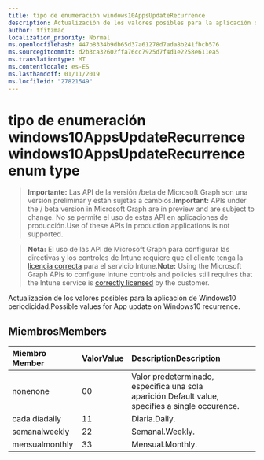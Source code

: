 ```yaml
---
title: tipo de enumeración windows10AppsUpdateRecurrence
description: Actualización de los valores posibles para la aplicación de Windows10 periodicidad.
author: tfitzmac
localization_priority: Normal
ms.openlocfilehash: 447b8334b9db65d37a61278d7ada8b241fbcb576
ms.sourcegitcommit: d2b3ca32602ffa76cc7925d7f4d1e2258e611ea5
ms.translationtype: MT
ms.contentlocale: es-ES
ms.lasthandoff: 01/11/2019
ms.locfileid: "27821549"
---
```

# <a name="windows10appsupdaterecurrence-enum-type"></a><span data-ttu-id="f9690-103">tipo de enumeración windows10AppsUpdateRecurrence</span><span class="sxs-lookup"><span data-stu-id="f9690-103">windows10AppsUpdateRecurrence enum type</span></span>

> <span data-ttu-id="f9690-104">**Importante:** Las API de la versión /beta de Microsoft Graph son una versión preliminar y están sujetas a cambios.</span><span class="sxs-lookup"><span data-stu-id="f9690-104">**Important:** APIs under the / beta version in Microsoft Graph are in preview and are subject to change.</span></span> <span data-ttu-id="f9690-105">No se permite el uso de estas API en aplicaciones de producción.</span><span class="sxs-lookup"><span data-stu-id="f9690-105">Use of these APIs in production applications is not supported.</span></span>

> <span data-ttu-id="f9690-106">**Nota:** El uso de las API de Microsoft Graph para configurar las directivas y los controles de Intune requiere que el cliente tenga la [licencia correcta](https://go.microsoft.com/fwlink/?linkid=839381) para el servicio Intune.</span><span class="sxs-lookup"><span data-stu-id="f9690-106">**Note:** Using the Microsoft Graph APIs to configure Intune controls and policies still requires that the Intune service is [correctly licensed](https://go.microsoft.com/fwlink/?linkid=839381) by the customer.</span></span>

<span data-ttu-id="f9690-107">Actualización de los valores posibles para la aplicación de Windows10 periodicidad.</span><span class="sxs-lookup"><span data-stu-id="f9690-107">Possible values for App update on Windows10 recurrence.</span></span>
## <a name="members"></a><span data-ttu-id="f9690-108">Miembros</span><span class="sxs-lookup"><span data-stu-id="f9690-108">Members</span></span>
|<span data-ttu-id="f9690-109">Miembro	</span><span class="sxs-lookup"><span data-stu-id="f9690-109">Member</span></span>|<span data-ttu-id="f9690-110">Valor</span><span class="sxs-lookup"><span data-stu-id="f9690-110">Value</span></span>|<span data-ttu-id="f9690-111">Description</span><span class="sxs-lookup"><span data-stu-id="f9690-111">Description</span></span>|
|:---|:---|:---|
|<span data-ttu-id="f9690-112">none</span><span class="sxs-lookup"><span data-stu-id="f9690-112">none</span></span>|<span data-ttu-id="f9690-113">0</span><span class="sxs-lookup"><span data-stu-id="f9690-113">0</span></span>|<span data-ttu-id="f9690-114">Valor predeterminado, especifica una sola aparición.</span><span class="sxs-lookup"><span data-stu-id="f9690-114">Default value, specifies a single occurence.</span></span>|
|<span data-ttu-id="f9690-115">cada día</span><span class="sxs-lookup"><span data-stu-id="f9690-115">daily</span></span>|<span data-ttu-id="f9690-116">1</span><span class="sxs-lookup"><span data-stu-id="f9690-116">1</span></span>|<span data-ttu-id="f9690-117">Diaria.</span><span class="sxs-lookup"><span data-stu-id="f9690-117">Daily.</span></span>|
|<span data-ttu-id="f9690-118">semanal</span><span class="sxs-lookup"><span data-stu-id="f9690-118">weekly</span></span>|<span data-ttu-id="f9690-119">2</span><span class="sxs-lookup"><span data-stu-id="f9690-119">2</span></span>|<span data-ttu-id="f9690-120">Semanal.</span><span class="sxs-lookup"><span data-stu-id="f9690-120">Weekly.</span></span>|
|<span data-ttu-id="f9690-121">mensual</span><span class="sxs-lookup"><span data-stu-id="f9690-121">monthly</span></span>|<span data-ttu-id="f9690-122">3</span><span class="sxs-lookup"><span data-stu-id="f9690-122">3</span></span>|<span data-ttu-id="f9690-123">Mensual.</span><span class="sxs-lookup"><span data-stu-id="f9690-123">Monthly.</span></span>|





